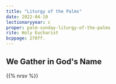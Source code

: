 ```yaml
---
title: "Liturgy of the Palms"
date: 2022-04-10
lectionaryyear: c
proper: palm-sunday-liturgy-of-the-palms
rite: Holy Eucharist
bcppage: 270ff.
---
```


## We Gather in God's Name
{{% nrsv %}}

